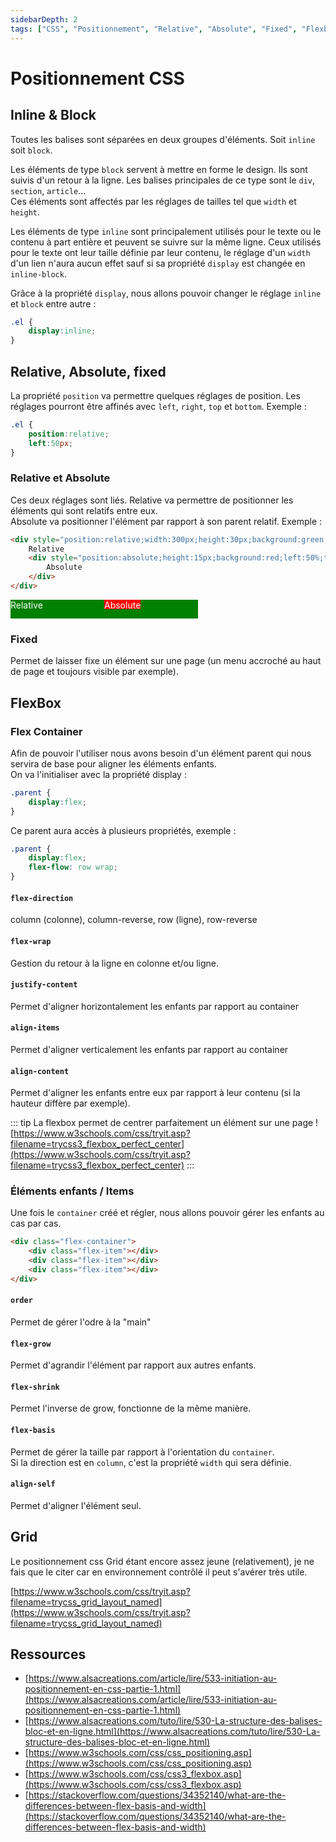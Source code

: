 ```yaml
---
sidebarDepth: 2
tags: ["CSS", "Positionnement", "Relative", "Absolute", "Fixed", "Flexbox", "Flex", "Block", "Inline"]
---
```


# Positionnement CSS

<TagLinks />

## Inline & Block

Toutes les balises sont séparées en deux groupes d'éléments. Soit ``inline`` soit ``block``.

Les éléments de type ``block`` servent à mettre en forme le design. Ils sont suivis d'un retour à la ligne. Les balises principales de ce type sont le ``div``, ``section``, ``article``...
<br/>Ces éléments sont affectés par les réglages de tailles tel que ``width`` et ``height``.

Les éléments de type ``inline`` sont principalement utilisés pour le texte ou le contenu à part entière et peuvent se suivre sur la même ligne. Ceux utilisés pour le texte ont leur taille définie par leur contenu, le réglage d'un ``width`` d'un lien n'aura aucun effet sauf si sa propriété ``display`` est changée en ``inline-block``.

Grâce à la propriété ``display``, nous allons pouvoir changer le réglage ``inline`` et ``block`` entre autre :

```css
.el {
    display:inline;
}
```

## Relative, Absolute, fixed

La propriété ``position`` va permettre quelques réglages de position.
Les réglages pourront être affinés avec ``left``, ``right``, ``top`` et ``bottom``. Exemple :

```css
.el {
    position:relative;
    left:50px;
}
```

### Relative et Absolute

Ces deux réglages sont liés. Relative va permettre de positionner les éléments qui sont relatifs entre eux.
<br/>Absolute va positionner l'élément par rapport à son parent relatif. Exemple :

```html
<div style="position:relative;width:300px;height:30px;background:green;color:white;">
    Relative
    <div style="position:absolute;height:15px;background:red;left:50%;top:0;">
        Absolute
    </div>
</div>
```

<div style="position:relative;width:300px;height:30px;background:green;color:white;">Relative<div style="position:absolute;height:15px;background:red;left:50%;top:0;">Absolute</div></div>

### Fixed

Permet de laisser fixe un élément sur une page (un menu accroché au haut de page et toujours visible par exemple).

## FlexBox

### Flex Container

Afin de pouvoir l'utiliser nous avons besoin d'un élément parent qui nous servira de base pour aligner les éléments enfants.
<br/>On va l'initialiser avec la propriété display :

```css
.parent {
    display:flex;
}
```

Ce parent aura accès à plusieurs propriétés, exemple :

```css
.parent {
    display:flex;
    flex-flow: row wrap;
}
```

#### ``flex-direction``

column (colonne), column-reverse, row (ligne), row-reverse

#### ``flex-wrap``

Gestion du retour à la ligne en colonne et/ou ligne.

#### ``justify-content``

Permet d'aligner horizontalement les enfants par rapport au container

#### ``align-items``

Permet d'aligner verticalement les enfants par rapport au container

#### ``align-content``

Permet d'aligner les enfants entre eux par rapport à leur contenu (si la hauteur diffère par exemple).

::: tip
La flexbox permet de centrer parfaitement un élément sur une page !
<br/>[https://www.w3schools.com/css/tryit.asp?filename=trycss3_flexbox_perfect_center](https://www.w3schools.com/css/tryit.asp?filename=trycss3_flexbox_perfect_center)
:::

### Éléments enfants / Items

Une fois le ``container`` créé et régler, nous allons pouvoir gérer les enfants au cas par cas.

```html
<div class="flex-container">
    <div class="flex-item"></div>
    <div class="flex-item"></div>
    <div class="flex-item"></div>
</div>
```

#### ``order``

Permet de gérer l'odre à la "main"

#### ``flex-grow``

Permet d'agrandir l'élément par rapport aux autres enfants.

#### ``flex-shrink``

Permet l'inverse de grow, fonctionne de la même manière.

#### ``flex-basis``

Permet de gérer la taille par rapport à l'orientation du ``container``.
<br/>Si la direction est en ``column``, c'est la propriété ``width`` qui sera définie.

#### ``align-self``

Permet d'aligner l'élément seul.

## Grid

Le positionnement css Grid étant encore assez jeune (relativement), je ne fais que le citer car en environnement contrôlé il peut s'avérer très utile.

[https://www.w3schools.com/css/tryit.asp?filename=trycss_grid_layout_named](https://www.w3schools.com/css/tryit.asp?filename=trycss_grid_layout_named)

## Ressources

- [https://www.alsacreations.com/article/lire/533-initiation-au-positionnement-en-css-partie-1.html](https://www.alsacreations.com/article/lire/533-initiation-au-positionnement-en-css-partie-1.html)
- [https://www.alsacreations.com/tuto/lire/530-La-structure-des-balises-bloc-et-en-ligne.html](https://www.alsacreations.com/tuto/lire/530-La-structure-des-balises-bloc-et-en-ligne.html)
- [https://www.w3schools.com/css/css_positioning.asp](https://www.w3schools.com/css/css_positioning.asp)
- [https://www.w3schools.com/css/css3_flexbox.asp](https://www.w3schools.com/css/css3_flexbox.asp)
- [https://stackoverflow.com/questions/34352140/what-are-the-differences-between-flex-basis-and-width](https://stackoverflow.com/questions/34352140/what-are-the-differences-between-flex-basis-and-width)
